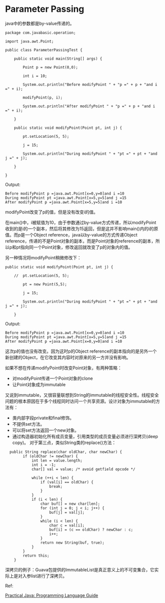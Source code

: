# Parameter Passing

java中的参数都是by-value传递的。
```
package com.javabasic.operation;

import java.awt.Point;

public class ParameterPassingTest {

	public static void main(String[] args) {
		
		Point p = new Point(0,0);
		
		int i = 10;
		
		System.out.println("Before modifyPoint " + "p =" + p + "and i =" + i);
		
		modifyPoint(p, i);
		
		System.out.println("After modifyPoint " + "p =" + p + "and i =" + i);

	}

	public static void modifyPoint(Point pt, int j) {
		
		pt.setLocation(5, 5);
		
		j = 15;
		
		System.out.println("During modifyPoint " + "pt =" + pt + "and j =" + j);
		
	}

}

```
Output:
```
Before modifyPoint p =java.awt.Point[x=0,y=0]and i =10
During modifyPoint pt =java.awt.Point[x=5,y=5]and j =15
After modifyPoint p =java.awt.Point[x=5,y=5]and i =10
```
modifyPoint改变了p的值，但是没有改变i的值。

在main()中，i被赋值为10，由于参数通过by-value方式传递，所以modifyPoint收到的是i的一个副本，然后将其修改为15返回，但是这并不影响main()内的i的原值。而p是一个Object reference，java以by-value的方式传递Object reference，传递的不是Point对象的副本，而是Point对象的reference的副本，所以p和pt指向同一个Point对象，修改返回就改变了p的对象内的值。

另一种情况将modifyPoint稍微修改下：
```
public static void modifyPoint(Point pt, int j) {
		
	//	pt.setLocation(5, 5);
		
		pt = new Point(5,5);
		
		j = 15;
		
		System.out.println("During modifyPoint " + "pt =" + pt + "and j =" + j);
		
	}
```
Output:
```
Before modifyPoint p =java.awt.Point[x=0,y=0]and i =10
During modifyPoint pt =java.awt.Point[x=5,y=5]and j =15
After modifyPoint p =java.awt.Point[x=0,y=0]and i =10

```
这次p的值也没有改变。因为这时p的Object reference的副本指向的是另外一个新创建的Object，在它改变其内容时对原来的另一方并没有影响。

如果不想在传递modifyPoint时改变Point对象，有两种策略：
- 对modifyPoint传递一个Point对象的clone
- 让Point对象成为immutable

又说到immutable，又很容量联想到String的immutable的线程安全性。线程安全问题的根本原因在于多个线程同时访问一个共享资源。设计对象为immutable的方法有：
- 类内部字段private和final修饰。
- 不提供set方法。
- 可以将set方法返回一个new对象。
- 通过构造器初始化所有成员变量，引用类型的成员变量必须进行深拷贝(deep copy)。
对于第三点，类似String类的replace()方法：
```
  public String replace(char oldChar, char newChar) {
        if (oldChar != newChar) {
            int len = value.length;
            int i = -1;
            char[] val = value; /* avoid getfield opcode */

            while (++i < len) {
                if (val[i] == oldChar) {
                    break;
                }
            }
            if (i < len) {
                char buf[] = new char[len];
                for (int j = 0; j < i; j++) {
                    buf[j] = val[j];
                }
                while (i < len) {
                    char c = val[i];
                    buf[i] = (c == oldChar) ? newChar : c;
                    i++;
                }
                return new String(buf, true);
            }
        }
        return this;
    }
```
深拷贝的例子：Guava包提供的ImmutableList是真正意义上的不可变集合，它实际上是对入参list进行了深拷贝。

Ref:

[Practical Java: Programming Language Guide](https://dl.acm.org/citation.cfm?id=518796)
